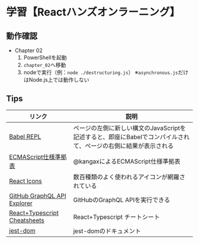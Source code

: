 # 学習【Reactハンズオンラーニング】

## 動作確認

- Chapter 02
  1. PowerShellを起動
  2. `chapter_02`へ移動
  3. nodeで実行（例：`node ./destructuring.js`）
  ※`asynchronous.js`だけはNode.js上では動作しない

## Tips

|リンク|説明|
|---|---|
|[Babel REPL](https://babeljs.io/repl)|ページの左側に新しい構文のJavaScriptを記述すると、即座にBabelでコンパイルされて、ページの右側に結果が表示される|
|[ECMAScript仕様準拠表](https://kangax.github.io/compat-table/esnext/)|@kangaxによるECMAScript仕様準拠表|
|[React Icons](https://react-icons.github.io/react-icons/)|数百種類のよく使われるアイコンが網羅されている|
|[GitHub GraphQL API Explorer](https://docs.github.com/en/graphql/overview/explorer)|GitHubのGraphQL APIを実行できる|
|[React+Typescript Cheatsheets](https://github.com/typescript-cheatsheets/react)|React+Typescript チートシート|
|[jest-dom](https://github.com/testing-library/jest-dom)|jest-domのドキュメント|
